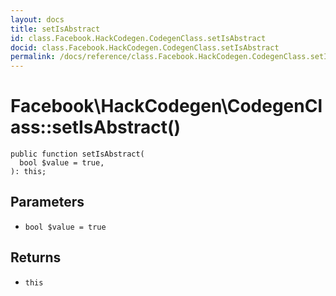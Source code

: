 ```yaml
---
layout: docs
title: setIsAbstract
id: class.Facebook.HackCodegen.CodegenClass.setIsAbstract
docid: class.Facebook.HackCodegen.CodegenClass.setIsAbstract
permalink: /docs/reference/class.Facebook.HackCodegen.CodegenClass.setIsAbstract.md
---
```

# Facebook\\HackCodegen\\CodegenClass::setIsAbstract()




``` Hack
public function setIsAbstract(
  bool $value = true,
): this;
```




## Parameters




+ ` bool $value = true `




## Returns




* ` this `